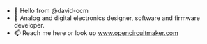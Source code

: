 - 👋 Hello from @david-ocm
- 🌱 Analog and digital electronics designer, software and firmware developer.
- 📫 Reach me here or look up www.opencircuitmaker.com

<!---
This `README.md` file appears on the david-ocm GitHub profile.
--->

